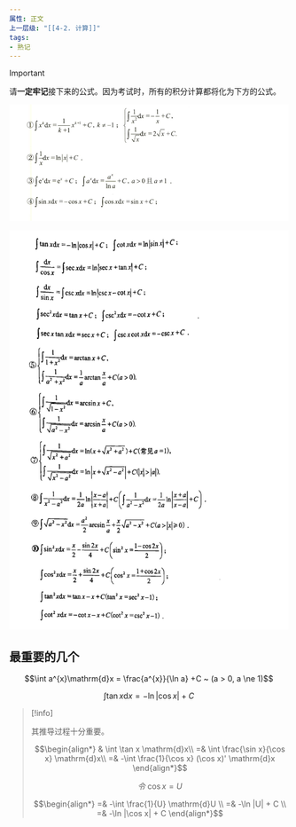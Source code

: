 ```yaml
---
属性: 正文
上一层级: "[[4-2. 计算]]"
tags:
- 熟记
---
```


> [!important]
>  
> 请**一定牢记**接下来的公式。因为考试时，所有的积分计算都将化为下方的公式。

![formula1](assets/basic_int_1.png)

![formula2](assets/basic_int_2.png)

## 最重要的几个

$$\int a^{x}\mathrm{d}x = \frac{a^{x}}{\ln a} +C ~ (a > 0, a \ne 1)$$

$$\int \tan x \mathrm{d}x = -\ln | \cos x| +C$$

> [!info]
>  
> 其推导过程十分重要。
> 
> $$\begin{align*} & \int \tan x \mathrm{d}x\\ =& \int \frac{\sin x}{\cos x} \mathrm{d}x\\ =& -\int \frac{1}{\cos x} (\cos x)' \mathrm{d}x \end{align*}$$
> 
> $$令~\cos x = U$$
> 
> $$\begin{align*} =& -\int \frac{1}{U} \mathrm{d}U \\ =& -\ln |U| + C \\ =& -\ln |\cos x| + C \end{align*}$$

$$$$
